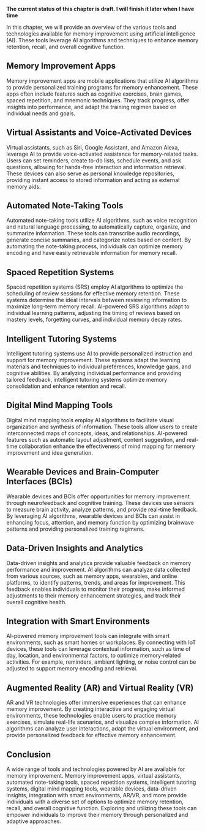 **The current status of this chapter is draft. I will finish it later when I have time**

In this chapter, we will provide an overview of the various tools and technologies available for memory improvement using artificial intelligence (AI). These tools leverage AI algorithms and techniques to enhance memory retention, recall, and overall cognitive function.

Memory Improvement Apps
-----------------------

Memory improvement apps are mobile applications that utilize AI algorithms to provide personalized training programs for memory enhancement. These apps often include features such as cognitive exercises, brain games, spaced repetition, and mnemonic techniques. They track progress, offer insights into performance, and adapt the training regimen based on individual needs and goals.

Virtual Assistants and Voice-Activated Devices
----------------------------------------------

Virtual assistants, such as Siri, Google Assistant, and Amazon Alexa, leverage AI to provide voice-activated assistance for memory-related tasks. Users can set reminders, create to-do lists, schedule events, and ask questions, allowing for hands-free interaction and information retrieval. These devices can also serve as personal knowledge repositories, providing instant access to stored information and acting as external memory aids.

Automated Note-Taking Tools
---------------------------

Automated note-taking tools utilize AI algorithms, such as voice recognition and natural language processing, to automatically capture, organize, and summarize information. These tools can transcribe audio recordings, generate concise summaries, and categorize notes based on content. By automating the note-taking process, individuals can optimize memory encoding and have easily retrievable information for memory recall.

Spaced Repetition Systems
-------------------------

Spaced repetition systems (SRS) employ AI algorithms to optimize the scheduling of review sessions for effective memory retention. These systems determine the ideal intervals between reviewing information to maximize long-term memory recall. AI-powered SRS algorithms adapt to individual learning patterns, adjusting the timing of reviews based on mastery levels, forgetting curves, and individual memory decay rates.

Intelligent Tutoring Systems
----------------------------

Intelligent tutoring systems use AI to provide personalized instruction and support for memory improvement. These systems adapt the learning materials and techniques to individual preferences, knowledge gaps, and cognitive abilities. By analyzing individual performance and providing tailored feedback, intelligent tutoring systems optimize memory consolidation and enhance retention and recall.

Digital Mind Mapping Tools
--------------------------

Digital mind mapping tools employ AI algorithms to facilitate visual organization and synthesis of information. These tools allow users to create interconnected maps of concepts, ideas, and relationships. AI-powered features such as automatic layout adjustment, content suggestion, and real-time collaboration enhance the effectiveness of mind mapping for memory improvement and idea generation.

Wearable Devices and Brain-Computer Interfaces (BCIs)
-----------------------------------------------------

Wearable devices and BCIs offer opportunities for memory improvement through neurofeedback and cognitive training. These devices use sensors to measure brain activity, analyze patterns, and provide real-time feedback. By leveraging AI algorithms, wearable devices and BCIs can assist in enhancing focus, attention, and memory function by optimizing brainwave patterns and providing personalized training regimens.

Data-Driven Insights and Analytics
----------------------------------

Data-driven insights and analytics provide valuable feedback on memory performance and improvement. AI algorithms can analyze data collected from various sources, such as memory apps, wearables, and online platforms, to identify patterns, trends, and areas for improvement. This feedback enables individuals to monitor their progress, make informed adjustments to their memory enhancement strategies, and track their overall cognitive health.

Integration with Smart Environments
-----------------------------------

AI-powered memory improvement tools can integrate with smart environments, such as smart homes or workplaces. By connecting with IoT devices, these tools can leverage contextual information, such as time of day, location, and environmental factors, to optimize memory-related activities. For example, reminders, ambient lighting, or noise control can be adjusted to support memory encoding and retrieval.

Augmented Reality (AR) and Virtual Reality (VR)
-----------------------------------------------

AR and VR technologies offer immersive experiences that can enhance memory improvement. By creating interactive and engaging virtual environments, these technologies enable users to practice memory exercises, simulate real-life scenarios, and visualize complex information. AI algorithms can analyze user interactions, adapt the virtual environment, and provide personalized feedback for effective memory enhancement.

Conclusion
----------

A wide range of tools and technologies powered by AI are available for memory improvement. Memory improvement apps, virtual assistants, automated note-taking tools, spaced repetition systems, intelligent tutoring systems, digital mind mapping tools, wearable devices, data-driven insights, integration with smart environments, AR/VR, and more provide individuals with a diverse set of options to optimize memory retention, recall, and overall cognitive function. Exploring and utilizing these tools can empower individuals to improve their memory through personalized and adaptive approaches.
